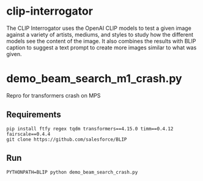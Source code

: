 # clip-interrogator

The CLIP Interrogator uses the OpenAI CLIP models to test a given image against a variety of artists, mediums, and styles to study how the different models see the content of the image. It also combines the results with BLIP caption to suggest a text prompt to create more images similar to what was given.

# demo_beam_search_m1_crash.py

Repro for transformers crash on MPS

## Requirements
```commandline
pip install ftfy regex tqdm transformers==4.15.0 timm==0.4.12 fairscale==0.4.4
git clone https://github.com/salesforce/BLIP
```

## Run

```commandline
PYTHONPATH=BLIP python demo_beam_search_crash.py
```
